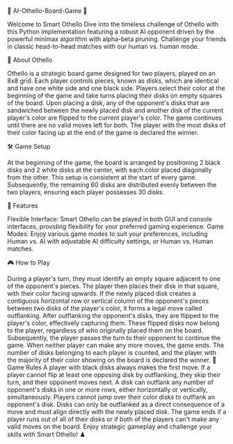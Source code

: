 🎲 AI-Othello-Board-Game 🎲




Welcome to Smart Othello
Dive into the timeless challenge of Othello with this Python implementation featuring a robust AI opponent driven by the powerful minimax algorithm with alpha-beta pruning. Challenge your friends in classic head-to-head matches with our human vs. human mode.

📜 About Othello



Othello is a strategic board game designed for two players, played on an 8x8 grid. Each player controls pieces, known as disks, which are identical and have one white side and one black side. Players select their color at the beginning of the game and take turns placing their disks on empty squares of the board. Upon placing a disk, any of the opponent's disks that are sandwiched between the newly placed disk and another disk of the current player's color are flipped to the current player's color. The game continues until there are no valid moves left for both. The player with the most disks of their color facing up at the end of the game is declared the winner.

🛠️ Game Setup



At the beginning of the game, the board is arranged by positioning 2 black disks and 2 white disks at the center, with each color placed diagonally from the other. This setup is consistent at the start of every game.
Subsequently, the remaining 60 disks are distributed evenly between the two players, ensuring each player possesses 30 disks.


🌟 Features


Flexible Interface: Smart Othello can be played in both GUI and console interfaces, providing flexibility for your preferred gaming experience.
Game Modes: Enjoy various game modes to suit your preferences, including Human vs. AI with adjustable AI difficulty settings, or Human vs. Human matches.


🎮 How to Play



During a player's turn, they must identify an empty square adjacent to one of the opponent's pieces. The player then places their disk in that square, with their color facing upwards.
If the newly placed disk creates a contiguous horizontal row or vertical column of the opponent's pieces between two disks of the player's color, it forms a legal move called outflanking.
After outflanking the opponent's disks, they are flipped to the player's color, effectively capturing them. These flipped disks now belong to the player, regardless of who originally placed them on the board.
Subsequently, the player passes the turn to their opponent to continue the game.
When neither player can make any more moves, the game ends. The number of disks belonging to each player is counted, and the player with the majority of their color showing on the board is declared the winner.
📏 Game Rules
A player with black disks always makes the first move.
If a player cannot flip at least one opposing disk by outflanking, they skip their turn, and their opponent moves next.
A disk can outflank any number of opponent's disks in one or more rows, either horizontally or vertically, simultaneously.
Players cannot jump over their color disks to outflank an opponent's disk.
Disks can only be outflanked as a direct consequence of a move and must align directly with the newly placed disk.
The game ends if a player runs out of all of their disks or if both of the players can't make any valid moves on the board.
Enjoy strategic gameplay and challenge your skills with Smart Othello! ♟️
